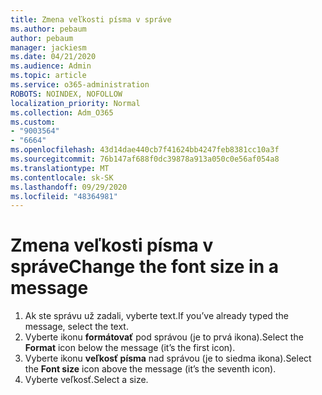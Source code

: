 ```yaml
---
title: Zmena veľkosti písma v správe
ms.author: pebaum
author: pebaum
manager: jackiesm
ms.date: 04/21/2020
ms.audience: Admin
ms.topic: article
ms.service: o365-administration
ROBOTS: NOINDEX, NOFOLLOW
localization_priority: Normal
ms.collection: Adm_O365
ms.custom:
- "9003564"
- "6664"
ms.openlocfilehash: 43d14dae440cb7f41624bb4247feb8381cc10a3f
ms.sourcegitcommit: 76b147af688f0dc39878a913a050c0e56af054a8
ms.translationtype: MT
ms.contentlocale: sk-SK
ms.lasthandoff: 09/29/2020
ms.locfileid: "48364981"
---
```

# <a name="change-the-font-size-in-a-message"></a><span data-ttu-id="3fd20-102">Zmena veľkosti písma v správe</span><span class="sxs-lookup"><span data-stu-id="3fd20-102">Change the font size in a message</span></span>

1. <span data-ttu-id="3fd20-103">Ak ste správu už zadali, vyberte text.</span><span class="sxs-lookup"><span data-stu-id="3fd20-103">If you’ve already typed the message, select the text.</span></span>
2. <span data-ttu-id="3fd20-104">Vyberte ikonu  **formátovať** pod správou (je to prvá ikona).</span><span class="sxs-lookup"><span data-stu-id="3fd20-104">Select the  **Format** icon below the message (it’s the first icon).</span></span>
3. <span data-ttu-id="3fd20-105">Vyberte ikonu  **veľkosť písma**  nad správou (je to siedma ikona).</span><span class="sxs-lookup"><span data-stu-id="3fd20-105">Select the  **Font size**  icon above the message (it’s the seventh icon).</span></span>
4. <span data-ttu-id="3fd20-106">Vyberte veľkosť.</span><span class="sxs-lookup"><span data-stu-id="3fd20-106">Select a size.</span></span>
